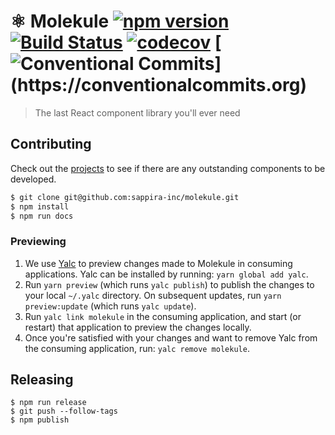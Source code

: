 # ⚛️ Molekule [![npm version](https://badge.fury.io/js/molekule.svg)](http://badge.fury.io/js/molekule) [![Build Status](https://travis-ci.org/heydoctor/molekule.svg?branch=master)](https://travis-ci.org/heydoctor/molekule) [![codecov](https://codecov.io/gh/heydoctor/molekule/branch/master/graph/badge.svg)](https://codecov.io/gh/heydoctor/molekule) [![Conventional Commits](https://img.shields.io/badge/Conventional%20Commits-:D-blue.svg?style="flats")](https://conventionalcommits.org)

> The last React component library you'll ever need

## Contributing

Check out the [projects](https://github.com/heydoctor/molekule/projects) to see if there are any outstanding components to be developed.

```sh
$ git clone git@github.com:sappira-inc/molekule.git
$ npm install
$ npm run docs
```

### Previewing
1. We use [Yalc](https://github.com/whitecolor/yalc) to preview changes made to Molekule in consuming applications. Yalc can be installed by running: `yarn global add yalc`.
1. Run `yarn preview` (which runs `yalc publish`) to publish the changes to your local `~/.yalc` directory. On subsequent updates, run `yarn preview:update` (which runs `yalc update`).
1. Run `yalc link molekule` in the consuming application, and start (or restart) that application to preview the changes locally.
1. Once you're satisfied with your changes and want to remove Yalc from the consuming application, run: `yalc remove molekule`.

## Releasing

```
$ npm run release
$ git push --follow-tags
$ npm publish
```
